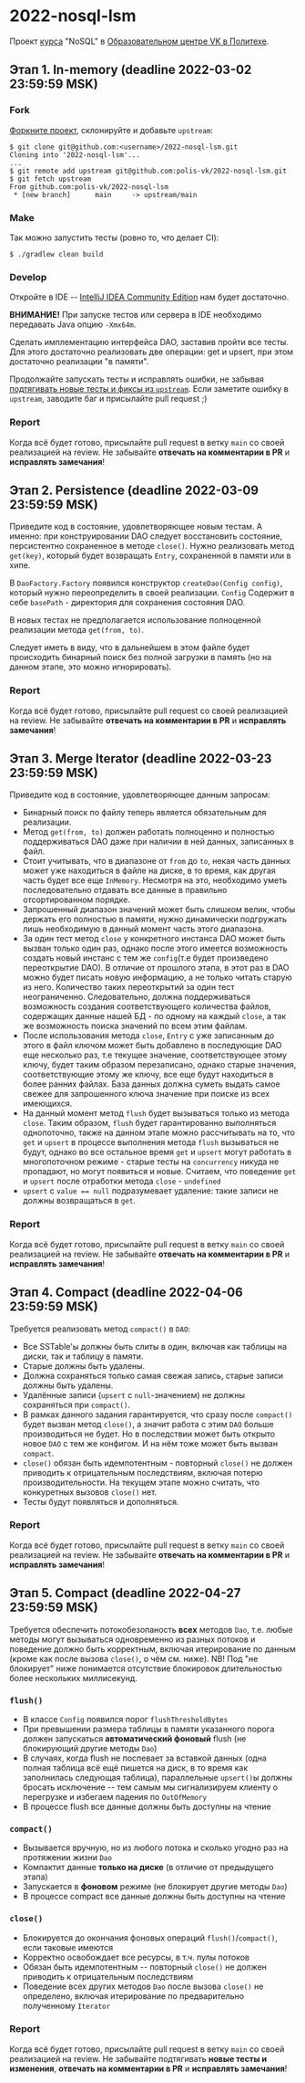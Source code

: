 # 2022-nosql-lsm
Проект [курса](https://polis.vk.company/curriculum/program/discipline/1356/) "NoSQL" в [Образовательном центре VK в Политехе](https://polis.vk.company/).

## Этап 1. In-memory (deadline 2022-03-02 23:59:59 MSK)
### Fork
[Форкните проект](https://help.github.com/articles/fork-a-repo/), склонируйте и добавьте `upstream`:
```
$ git clone git@github.com:<username>/2022-nosql-lsm.git
Cloning into '2022-nosql-lsm'...
...
$ git remote add upstream git@github.com:polis-vk/2022-nosql-lsm.git
$ git fetch upstream
From github.com:polis-vk/2022-nosql-lsm
 * [new branch]      main     -> upstream/main
```

### Make
Так можно запустить тесты (ровно то, что делает CI):
```
$ ./gradlew clean build
```

### Develop
Откройте в IDE -- [IntelliJ IDEA Community Edition](https://www.jetbrains.com/idea/) нам будет достаточно.

**ВНИМАНИЕ!** При запуске тестов или сервера в IDE необходимо передавать Java опцию `-Xmx64m`.

Сделать имплементацию интерфейса DAO, заставив пройти все тесты.
Для этого достаточно реализовать две операции: get и upsert, при этом достаточно реализации "в памяти".

Продолжайте запускать тесты и исправлять ошибки, не забывая [подтягивать новые тесты и фиксы из `upstream`](https://help.github.com/articles/syncing-a-fork/). Если заметите ошибку в `upstream`, заводите баг и присылайте pull request ;)

### Report
Когда всё будет готово, присылайте pull request в ветку `main` со своей реализацией на review. Не забывайте **отвечать на комментарии в PR** и **исправлять замечания**!

## Этап 2. Persistence (deadline 2022-03-09 23:59:59 MSK)
Приведите код в состояние, удовлетворяющее новым тестам. А именно: при конструировании DAO следует восстановить состояние, персистентно сохраненное в методе `close()`.
Нужно реализовать метод `get(key)`, который будет возвращать `Entry`, сохраненной в памяти или в хипе.

В `DaoFactory.Factory` появился конструктор `createDao(Config config)`, который нужно переопределить в своей реализации.
`Config` Содержит в себе `basePath` - директория для сохранения состояния DAO.

В новых тестах не предполагается использование полноценной реализации метода `get(from, to)`. 

Следует иметь в виду, что в дальнейшем в этом файле будет происходить бинарный поиск без полной загрузки в память (но на данном этапе, это можно игнорировать).

### Report
Когда всё будет готово, присылайте pull request со своей реализацией на review. Не забывайте **отвечать на комментарии в PR** и **исправлять замечания**!

## Этап 3. Merge Iterator (deadline 2022-03-23 23:59:59 MSK)
Приведите код в состояние, удовлетворяющее данным запросам:
* Бинарный поиск по файлу теперь является обязательным для реализации.
* Метод `get(from, to)` должен работать полноценно и полностью поддерживаться DAO даже при наличии в ней данных, записанных в файл.
* Стоит учитывать, что в диапазоне от `from` до `to`, некая часть данных может уже находиться в файле на диске, в то время, как другая часть будет все еще `InMemory`. Несмотря на это, необходимо уметь последовательно отдавать все данные в правильно отсортированном порядке.
* Запрошенный диапазон значений может быть слишком велик, чтобы держать его полностью в памяти, нужно динамически подгружать лишь необходимую в данный момент часть этого диапазона.
* За один тест метод `close` у конкретного инстанса DAO может быть вызван только один раз, однако после этого имеется возможность создать новый инстанс с тем же `config`(т.е будет произведено переоткрытие DAO). В отличие от прошлого этапа, в этот раз в DAO можно будет писать новую информацию, а не только читать старую из него. Количество таких переоткрытий за один тест неограниченно. Следовательно, должна поддерживаться возможность создания соответствующего количества файлов, содержащих данные нашей БД - по одному на каждый `close`, а так же возможность поиска значений по всем этим файлам.
* После использования метода `close`, `Entry` с уже записанным до этого в файл ключом может быть добавлено в последующие DAO еще несколько раз, т.е текущее значение, соответствующее этому ключу, будет таким образом перезаписано, однако старые значения, соответствующие этому же ключу, все еще будут находиться в более ранних файлах. База данных должна суметь выдать самое свежее для запрошенного ключа значение при поиске из всех имеющихся.
* На данный момент метод `flush` будет вызываться только из метода `close`. Таким образом, `flush` будет гарантированно выполняться однопоточно, также на данном этапе можно рассчитывать на то, что `get` и `upsert` в процессе выполнения метода `flush` вызываться не будут, однако во все остальное время `get` и `upsert` могут работать в многопоточном режиме - старые тесты на `concurrency` никуда не пропадают, но могут появиться и новые. Считаем, что поведение `get` и `upsert` после отработки метода `close` - `undefined`
* `upsert` с `value == null` подразумевает удаление: такие записи не должны возвращаться в `get`. 
### Report
Когда всё будет готово, присылайте pull request в ветку `main` со своей реализацией на review. Не забывайте **отвечать на комментарии в PR** и **исправлять замечания**!


## Этап 4. Compact (deadline 2022-04-06 23:59:59 MSK)
Требуется реализовать метод `compact()` в `DAO`:
* Все SSTable'ы должны быть слиты в один, включая как таблицы на диски, так и таблицу в памяти.
* Старые должны быть удалены.
* Должна сохраняться только самая свежая запись, старые записи должны быть удалены.
* Удалённые записи (`upsert` с `null`-значением) не должны сохраняться при `сompact()`.
* В рамках данного задания гарантируется, что сразу после `compact()` будет вызван метод `close()`, а значит работа с этим `DAO` больше производиться не будет. Но в последствии может быть открыто новое `DAO` c тем же конфигом. И на нём тоже может быть вызван `compact`. 
* `close()` обязан быть идемпотентным - повторный `close()` не должен приводить к отрицательным последствиям, включая потерю производительности. На текущем этапе можно считать, что конкуретных вызовов `close()` нет.
* Тесты будут появляться и дополняться.
### Report
Когда всё будет готово, присылайте pull request в ветку `main` со своей реализацией на review. Не забывайте **отвечать на комментарии в PR** и **исправлять замечания**!

## Этап 5. Compact (deadline 2022-04-27 23:59:59 MSK)
Требуется обеспечить потокобезопаность **всех** методов `Dao`, т.е. любые методы могут вызываться одновременно из разных потоков и поведение должно быть корректным, включая итерирование по данным (кроме как после вызова `close()`, о чём см. ниже).
NB! Под "не блокирует" ниже понимается отсутствие блокировок длительностью более нескольких миллисекунд.

### `flush()`
* В классе `Config` появился порог `flushThresholdBytes`
* При превышении размера таблицы в памяти указанного порога должен запускаться **автоматический фоновый** flush (не блокирующий другие методы `Dao`)
* В случаях, когда flush не поспевает за вставкой данных (одна полная таблица всё ещё пишется на диск, в то время как заполнилась следующая таблица), параллельные `upsert()`ы должны бросать исключение -- тем самым мы сигнализируем клиенту о перегрузке и избегаем падения по `OutOfMemory`
* В процессе flush все данные должны быть доступны на чтение

### `compact()`
* Вызывается вручную, но из любого потока и сколько угодно раз на протяжении жизни `Dao`
* Компактит данные **только на диске** (в отличие от предыдущего этапа)
* Запускается в **фоновом** режиме (не блокирует другие методы `Dao`)
* В процессе compact все данные должны быть доступны на чтение

### `close()`
* Блокируется до окончания фоновых операций `flush()`/`compact()`, если таковые имеются
* Корректно освобождает все ресурсы, в т.ч. пулы потоков
* Обязан быть идемпотентным -- повторный `close()` не должен приводить к отрицательным последствиям
* Поведение всех других методов `Dao` после вызова `close()` не определено, включая итерирование по предварительно полученному `Iterator`

### Report
Когда всё будет готово, присылайте pull request в ветку `main` со своей реализацией на review.
Не забывайте подтягивать **новые тесты и изменения**, **отвечать на комментарии в PR** и **исправлять замечания**!
